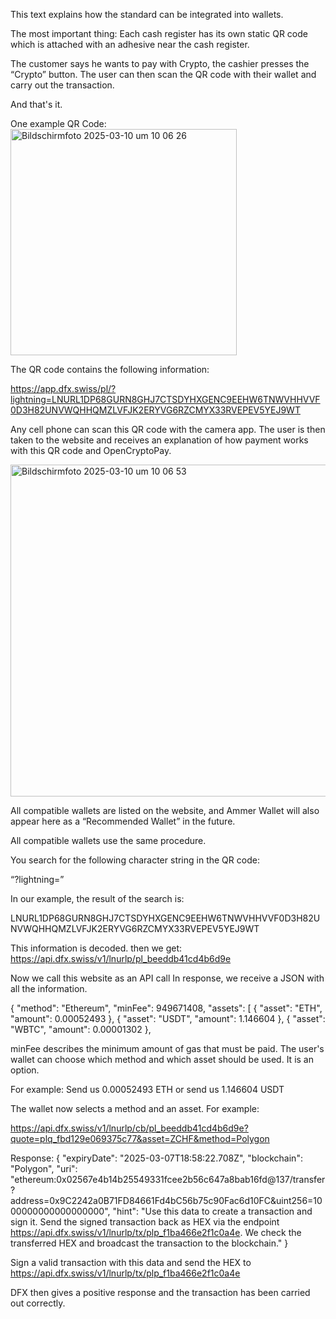 This text explains how the standard can be integrated into wallets. 


The most important thing:
Each cash register has its own static QR code which is attached with an adhesive near the cash register. 

The customer says he wants to pay with Crypto, the cashier presses the “Crypto” button. The user can then scan the QR code with their wallet and carry out the transaction. 

And that's it. 

One example QR Code:
<img width="362" alt="Bildschirmfoto 2025-03-10 um 10 06 26" src="https://github.com/user-attachments/assets/12b4ea76-221d-498d-84d9-4d08a360234c" />

The QR code contains the following information:

https://app.dfx.swiss/pl/?lightning=LNURL1DP68GURN8GHJ7CTSDYHXGENC9EEHW6TNWVHHVVF0D3H82UNVWQHHQMZLVFJK2ERYVG6RZCMYX33RVEPEV5YEJ9WT


Any cell phone can scan this QR code with the camera app. The user is then taken to the website and receives an explanation of how payment works with this QR code and OpenCryptoPay. 

<img width="531" alt="Bildschirmfoto 2025-03-10 um 10 06 53" src="https://github.com/user-attachments/assets/36a659dc-c1c5-4ba1-a9ed-7038e6228ad6" />


All compatible wallets are listed on the website, and Ammer Wallet will also appear here as a “Recommended Wallet” in the future. 

All compatible wallets use the same procedure. 

You search for the following character string in the QR code:

“?lightning=”

In our example, the result of the search is:

LNURL1DP68GURN8GHJ7CTSDYHXGENC9EEHW6TNWVHHVVF0D3H82UNVWQHHQMZLVFJK2ERYVG6RZCMYX33RVEPEV5YEJ9WT

This information is decoded. then we get:
https://api.dfx.swiss/v1/lnurlp/pl_beeddb41cd4b6d9e


Now we call this website as an API call
In response, we receive a JSON with all the information. 

{
      "method": "Ethereum",
      "minFee": 949671408,
      "assets": [
        {
          "asset": "ETH",
          "amount": 0.00052493
        },
        {
          "asset": "USDT",
          "amount": 1.146604
        },
        {
          "asset": "WBTC",
          "amount": 0.00001302
        },

minFee describes the minimum amount of gas that must be paid. 
The user's wallet can choose which method and which asset should be used. It is an option. 

For example: Send us 0.00052493 ETH or send us 1.146604 USDT

The wallet now selects a method and an asset. For example:

https://api.dfx.swiss/v1/lnurlp/cb/pl_beeddb41cd4b6d9e?quote=plq_fbd129e069375c77&asset=ZCHF&method=Polygon


Response:
{
  "expiryDate": "2025-03-07T18:58:22.708Z",
  "blockchain": "Polygon",
  "uri": "ethereum:0x02567e4b14b25549331fcee2b56c647a8bab16fd@137/transfer?address=0x9C2242a0B71FD84661Fd4bC56b75c90Fac6d10FC&uint256=1000000000000000000",
  "hint": "Use this data to create a transaction and sign it. Send the signed transaction back as HEX via the endpoint https://api.dfx.swiss/v1/lnurlp/tx/plp_f1ba466e2f1c0a4e. We check the transferred HEX and broadcast the transaction to the blockchain."
}

Sign a valid transaction with this data and send the HEX to 
https://api.dfx.swiss/v1/lnurlp/tx/plp_f1ba466e2f1c0a4e


DFX then gives a positive response and the transaction has been carried out correctly. 


